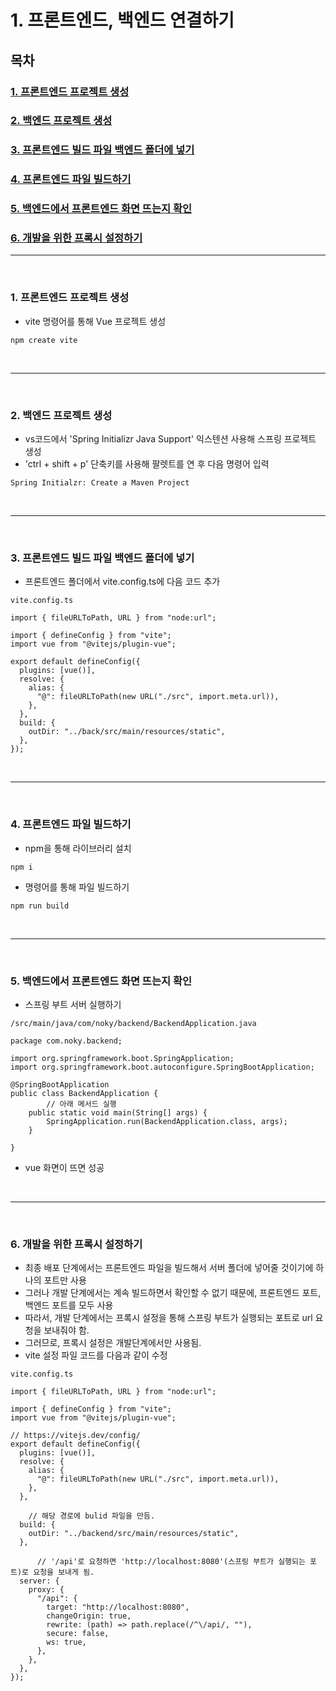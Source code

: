 # 1. 프론트엔드, 백엔드 연결하기

## 목차


### [1. 프론트엔드 프로젝트 생성](#1-프론트엔드-프로젝트-생성)
### [2. 백엔드 프로젝트 생성](#2-백엔드-프로젝트-생성)
### [3. 프론트엔드 빌드 파일 백엔드 폴더에 넣기](#3-프론트엔드-빌드-파일-백엔드-폴더에-넣기)
### [4. 프론트엔드 파일 빌드하기](#4-프론트엔드-파일-빌드하기)
### [5. 백엔드에서 프론트엔드 화면 뜨는지 확인](#5-백엔드에서-프론트엔드-화면-뜨는지-확인)
### [6. 개발을 위한 프록시 설정하기](#6-개발을-위한-프록시-설정하기)

----------------------------------------------

<br />

### 1. 프론트엔드 프로젝트 생성

- vite 명령어를 통해 Vue 프로젝트 생성
  
```
npm create vite
```

<br />

----------------------------------------------

<br />

### 2. 백엔드 프로젝트 생성

- vs코드에서 'Spring Initializr Java Support' 익스텐션 사용해 스프링 프로젝트 생성
- 'ctrl + shift + p' 단축키를 사용해 팔렛트를 연 후 다음 명령어 입력 

```
Spring Initialzr: Create a Maven Project
```

<br />

---------------------------------------------

<br />

### 3. 프론트엔드 빌드 파일 백엔드 폴더에 넣기

- 프론트엔드 폴더에서 vite.config.ts에 다음 코드 추가

```
vite.config.ts

import { fileURLToPath, URL } from "node:url";

import { defineConfig } from "vite";
import vue from "@vitejs/plugin-vue";

export default defineConfig({
  plugins: [vue()],
  resolve: {
    alias: {
      "@": fileURLToPath(new URL("./src", import.meta.url)),
    },
  },
  build: {
    outDir: "../back/src/main/resources/static",
  },
});

```

<br />

---------------------------------------------------

<br />

### 4. 프론트엔드 파일 빌드하기

- npm을 통해 라이브러리 설치

```
npm i
```

- 명령어를 통해 파일 빌드하기

```
npm run build
```

<br />

---------------------------------------------------

<br />

### 5. 백엔드에서 프론트엔드 화면 뜨는지 확인

- 스프링 부트 서버 실행하기

```
/src/main/java/com/noky/backend/BackendApplication.java

package com.noky.backend;

import org.springframework.boot.SpringApplication;
import org.springframework.boot.autoconfigure.SpringBootApplication;

@SpringBootApplication
public class BackendApplication {
        // 아래 메서드 실행
	public static void main(String[] args) {
		SpringApplication.run(BackendApplication.class, args);
	}

}

```

- vue 화면이 뜨면 성공

<br />

----------------------------------------------------

<br />

### 6. 개발을 위한 프록시 설정하기

- 최종 배포 단계에서는 프론트엔드 파일을 빌드해서 서버 폴더에 넣어줄 것이기에 하나의 포트만 사용
- 그러나 개발 단계에서는 계속 빌드하면서 확인할 수 없기 때문에, 프론트엔드 포트, 백엔드 포트를 모두 사용
- 따라서, 개발 단계에서는 프록시 설정을 통해 스프링 부트가 실행되는 포트로 url 요청을 보내줘야 함.
- 그러므로, 프록시 설정은 개발단계에서만 사용됨.
- vite 설정 파일 코드를 다음과 같이 수정
```
vite.config.ts

import { fileURLToPath, URL } from "node:url";

import { defineConfig } from "vite";
import vue from "@vitejs/plugin-vue";

// https://vitejs.dev/config/
export default defineConfig({
  plugins: [vue()],
  resolve: {
    alias: {
      "@": fileURLToPath(new URL("./src", import.meta.url)),
    },
  },

    // 해당 경로에 bulid 파일을 만듬.
  build: {
    outDir: "../backend/src/main/resources/static",
  },

      // '/api'로 요청하면 'http://localhost:8080'(스프링 부트가 실행되는 포트)로 요청을 보내게 됨.
  server: {
    proxy: {
      "/api": {
        target: "http://localhost:8080",
        changeOrigin: true,
        rewrite: (path) => path.replace(/^\/api/, ""),
        secure: false,
        ws: true,
      },
    },
  },
});

```

